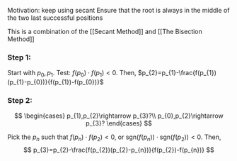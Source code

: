 Motivation: keep using secant
Ensure that the root is always in the middle of the two last successful positions

This is a combination of the [[Secant Method]] and [[The Bisection Method]]

### Step 1:
Start with $p_{0},p_{1}$.
Test: $f(p_{0})\cdot f(p_{1})<0$.
Then, $p_{2}=p_{1}-\frac{f(p_{1})(p_{1}-p_{0})}{f(p_{1})-f(p_{0})}$
### Step 2:
$$
\begin{cases}
p_{1},p_{2}\rightarrow p_{3}?\\
p_{0},p_{2}\rightarrow p_{3}?
\end{cases}
$$

Pick the $p_{n}$ such that $f(p_{n})\cdot f(p_{2})<0$, or $\text{sgn}(f(p_{n}))\cdot\text{sgn}(f(p_{2}))<0$.
Then, 
$$
p_{3}=p_{2}-\frac{f(p_{2})(p_{2}-p_{n})}{f(p_{2})-f(p_{n})}
$$